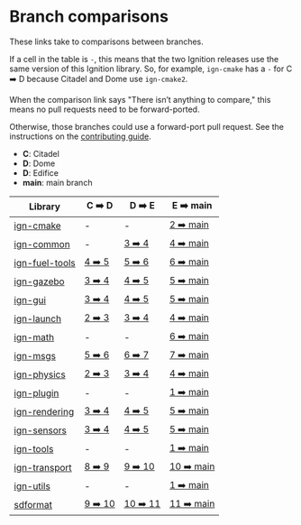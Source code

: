 # Branch comparisons

These links take to comparisons between branches.

If a cell in the table is `-`, this means that the two Ignition releases use
the same version of this Ignition library. So, for example, `ign-cmake` has a
`-` for C ➡️  D because Citadel and Dome use `ign-cmake2`.

When the comparison link says "There isn’t anything to compare," this means
no pull requests need to be forward-ported.

Otherwise, those branches could use a forward-port pull request.
See the instructions on the
[contributing guide](https://ignitionrobotics.org/docs/all/contributing#process).

* **C**: Citadel
* **D**: Dome
* **D**: Edifice
* **main**: main branch

Library                          | C ➡️  D                       | D ➡️  E                        | E ➡️  main
-------------------------------- | ---------------------------- | ----------------------------- | ----------------------------
[ign-cmake][ign-cmake]           | -                            | -                             | [2 ➡️  main][ign-cmake-main]
[ign-common][ign-common]         | -                            | [3 ➡️  4][ign-common-3-4]      | [4 ➡️  main][ign-common-main]
[ign-fuel-tools][ign-fuel-tools] | [4 ➡️  5][ign-fuel-tools-4-5] | [5 ➡️  6][ign-fuel-tools-5-6]  | [6 ➡️  main][ign-fuel-tools-main]
[ign-gazebo][ign-gazebo]         | [3 ➡️  4][ign-gazebo-3-4]     | [4 ➡️  5][ign-gazebo-4-5]      | [5 ➡️  main][ign-gazebo-main]
[ign-gui][ign-gui]               | [3 ➡️  4][ign-gui-3-4]        | [4 ➡️  5][ign-gui-4-5]         | [5 ➡️  main][ign-gui-main]
[ign-launch][ign-launch]         | [2 ➡️  3][ign-launch-2-3]     | [3 ➡️  4][ign-launch-3-4]      | [4 ➡️  main][ign-launch-main]
[ign-math][ign-math]             | -                            | -                             | [6 ➡️  main][ign-math-main]
[ign-msgs][ign-msgs]             | [5 ➡️  6][ign-msgs-5-6]       | [6 ➡️  7][ign-msgs-6-7]        | [7 ➡️  main][ign-msgs-main]
[ign-physics][ign-physics]       | [2 ➡️  3][ign-physics-2-3]    | [3 ➡️  4][ign-physics-3-4]     | [4 ➡️  main][ign-physics-main]
[ign-plugin][ign-plugin]         | -                            | -                             | [1 ➡️  main][ign-plugin-main]
[ign-rendering][ign-rendering]   | [3 ➡️  4][ign-rendering-3-4]  | [4 ➡️  5][ign-rendering-4-5]   | [5 ➡️  main][ign-rendering-main]
[ign-sensors][ign-sensors]       | [3 ➡️  4][ign-sensors-3-4]    | [4 ➡️  5][ign-sensors-4-5]     | [5 ➡️  main][ign-sensors-main]
[ign-tools][ign-tools]           | -                            | -                             | [1 ➡️  main][ign-tools-main]
[ign-transport][ign-transport]   | [8 ➡️  9][ign-transport-8-9]  | [9 ➡️  10][ign-transport-9-10] | [10 ➡️  main][ign-transport-main]
[ign-utils][ign-utils]           | -                            | -                             | [1 ➡️  main][ign-transport-main]
[sdformat][sdformat]             | [9 ➡️  10][sdformat-9-10]     | [10 ➡️  11][sdformat-10-11]    | [11 ➡️  main][sdformat-main]

[ign-cmake]: https://github.com/ignitionrobotics/ign-cmake
[ign-cmake-main]: https://github.com/ignitionrobotics/ign-cmake/compare/main...ign-cmake2

[ign-common]: https://github.com/ignitionrobotics/ign-common
[ign-common-3-4]: https://github.com/ignitionrobotics/ign-common/compare/ign-common4...ign-common3
[ign-common-main]: https://github.com/ignitionrobotics/ign-common/compare/main...ign-common4

[ign-fuel-tools]: https://github.com/ignitionrobotics/ign-fuel-tools
[ign-fuel-tools-4-5]: https://github.com/ignitionrobotics/ign-fuel-tools/compare/ign-fuel-tools5...ign-fuel-tools4
[ign-fuel-tools-5-6]: https://github.com/ignitionrobotics/ign-fuel-tools/compare/ign-fuel-tools6...ign-fuel-tools5
[ign-fuel-tools-main]: https://github.com/ignitionrobotics/ign-fuel-tools/compare/main...ign-fuel-tools6

[ign-gazebo]: https://github.com/ignitionrobotics/ign-gazebo
[ign-gazebo-3-4]: https://github.com/ignitionrobotics/ign-gazebo/compare/ign-gazebo4...ign-gazebo3
[ign-gazebo-4-5]: https://github.com/ignitionrobotics/ign-gazebo/compare/ign-gazebo5...ign-gazebo4
[ign-gazebo-main]: https://github.com/ignitionrobotics/ign-gazebo/compare/main...ign-gazebo5

[ign-gui]: https://github.com/ignitionrobotics/ign-gui
[ign-gui-3-4]: https://github.com/ignitionrobotics/ign-gui/compare/ign-gui4...ign-gui3
[ign-gui-4-5]: https://github.com/ignitionrobotics/ign-gui/compare/ign-gui5...ign-gui4
[ign-gui-main]: https://github.com/ignitionrobotics/ign-gui/compare/main...ign-gui5

[ign-launch]: https://github.com/ignitionrobotics/ign-launch
[ign-launch-2-3]: https://github.com/ignitionrobotics/ign-launch/compare/ign-launch3...ign-launch2
[ign-launch-3-4]: https://github.com/ignitionrobotics/ign-launch/compare/ign-launch4...ign-launch3
[ign-launch-main]: https://github.com/ignitionrobotics/ign-launch/compare/main...ign-launch4

[ign-math]: https://github.com/ignitionrobotics/ign-math
[ign-math-main]: https://github.com/ignitionrobotics/ign-math/compare/main...ign-math6

[ign-msgs]: https://github.com/ignitionrobotics/ign-msgs
[ign-msgs-5-6]: https://github.com/ignitionrobotics/ign-msgs/compare/ign-msgs6...ign-msgs5
[ign-msgs-6-7]: https://github.com/ignitionrobotics/ign-msgs/compare/ign-msgs7...ign-msgs6
[ign-msgs-main]: https://github.com/ignitionrobotics/ign-msgs/compare/main...ign-msgs7

[ign-physics]: https://github.com/ignitionrobotics/ign-physics
[ign-physics-2-3]: https://github.com/ignitionrobotics/ign-physics/compare/ign-physics3...ign-physics2
[ign-physics-3-4]: https://github.com/ignitionrobotics/ign-physics/compare/ign-physics4...ign-physics3
[ign-physics-main]: https://github.com/ignitionrobotics/ign-physics/compare/main...ign-physics4

[ign-plugin]: https://github.com/ignitionrobotics/ign-plugin
[ign-plugin-main]: https://github.com/ignitionrobotics/ign-plugin/compare/main...ign-plugin1

[ign-rendering]: https://github.com/ignitionrobotics/ign-rendering
[ign-rendering-3-4]: https://github.com/ignitionrobotics/ign-rendering/compare/ign-rendering4...ign-rendering3
[ign-rendering-4-5]: https://github.com/ignitionrobotics/ign-rendering/compare/ign-rendering5...ign-rendering4
[ign-rendering-main]: https://github.com/ignitionrobotics/ign-rendering/compare/main...ign-rendering5

[ign-sensors]: https://github.com/ignitionrobotics/ign-sensors
[ign-sensors-3-4]: https://github.com/ignitionrobotics/ign-sensors/compare/ign-sensors4...ign-sensors3
[ign-sensors-4-5]: https://github.com/ignitionrobotics/ign-sensors/compare/ign-sensors5...ign-sensors4
[ign-sensors-main]: https://github.com/ignitionrobotics/ign-sensors/compare/main...ign-sensors5

[ign-tools]: https://github.com/ignitionrobotics/ign-tools
[ign-tools-main]: https://github.com/ignitionrobotics/ign-tools/compare/main...ign-tools1

[ign-transport]: https://github.com/ignitionrobotics/ign-transport
[ign-transport-8-9]: https://github.com/ignitionrobotics/ign-transport/compare/ign-transport9...ign-transport8
[ign-transport-9-10]: https://github.com/ignitionrobotics/ign-transport/compare/ign-transport10...ign-transport9
[ign-transport-main]: https://github.com/ignitionrobotics/ign-transport/compare/main...ign-transport10

[ign-utils]: https://github.com/ignitionrobotics/ign-utils
[ign-utils-main]: https://github.com/ignitionrobotics/ign-utils/compare/main...ign-utils1

[sdformat]: https://github.com/osrf/sdformat
[sdformat-9-10]: https://github.com/osrf/sdformat/compare/sdf10...sdf9
[sdformat-10-11]: https://github.com/osrf/sdformat/compare/sdf11...sdf10
[sdformat-main]: https://github.com/osrf/sdformat/compare/main...sdf11
